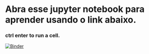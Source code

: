 # Abra esse jupyter notebook para aprender usando o link abaixo.
### ctrl enter to run a cell.
[![Binder](https://mybinder.org/badge_logo.svg)](https://mybinder.org/v2/gh/DevComputaria/cpp-tips/main?filepath=cpp.ipynb)

